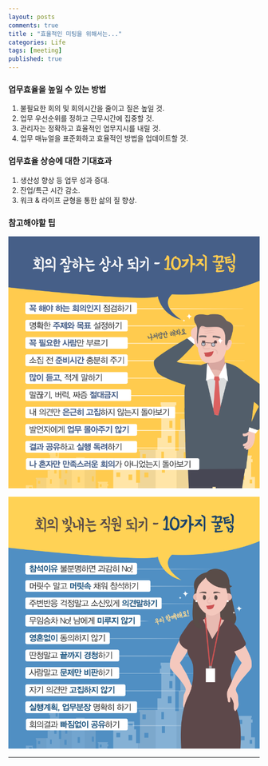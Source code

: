 ```yaml
---
layout: posts
comments: true
title : "효율적인 미팅을 위해서는..."
categories: Life
tags: [meeting]
published: true
---
```


### 업무효율을 높일 수 있는 방법
1. 불필요한 회의 및 회의시간을 줄이고 질은 높일 것.
2. 업무 우선순위를 정하고 근무시간에 집중할 것.
3. 관리자는 정확하고 효율적인 업무지시를 내릴 것.
4. 업무 매뉴얼을 표준화하고 효율적인 방법을 업데이트할 것.

### 업무효율 상승에 대한 기대효과
1. 생산성 향상 등 업무 성과 증대.
2. 잔업/특근 시간 감소.
3. 워크 & 라이프 균형을 통한 삶의 질 향상.

### 참고해야할 팁

![미팅 잘하는 상사](/assets/images/2022-04-18/meeting_image1.jpg)

![미팅 빛내는 사원](/assets/images/2022-04-18/meeting_image2.jpg)

---
